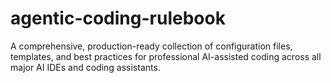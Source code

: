 # agentic-coding-rulebook
A comprehensive, production-ready collection of configuration files, templates, and best practices for professional AI-assisted coding across all major AI IDEs and coding assistants.
